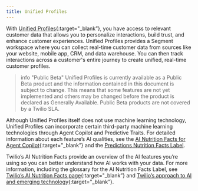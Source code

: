 ```yaml
---
title: Unified Profiles
---
```


With [Unified Profiles](https://www.twilio.com/docs/unified-profiles){:target="_blank”}, you have access to relevant customer data that allows you to personalize interactions, build trust, and enhance customer experiences. Unified Profiles provides a Segment workspace where you can collect real-time customer data from sources like your website, mobile app, CRM, and data warehouse. You can then track interactions across a customer's entire journey to create unified, real-time customer profiles.

> info "Public Beta"
> Unified Profiles is currently available as a Public Beta product and the information contained in this document is subject to change. This means that some features are not yet implemented and others may be changed before the product is declared as Generally Available. Public Beta products are not covered by a Twilio SLA.

Although Unified Profiles itself does not use machine learning technology, Unified Profiles can incorporate certain third-party machine learning technologies through Agent Copilot and Predictive Traits. For detailed information about each feature’s AI qualities, see the [AI Nutrition Facts for Agent Copilot](https://www.twilio.com/docs/flex/admin-guide/setup/copilot/nutritionfacts){:target="_blank”} and the [Predictions Nutrition Facts Label](/docs/unify/traits/predictions/predictions-nutrition-facts/).

Twilio’s AI Nutrition Facts provide an overview of the AI features you’re using so you can better understand how AI works with your data. For more information, including the glossary for the AI Nutrition Facts Label, see [Twilio’s AI Nutrition Facts page](https://nutrition-facts.ai/){:target="_blank”} and [Twilio’s approach to AI and emerging technology](https://twilioalpha.com/){:target="_blank”}.